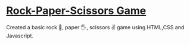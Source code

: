 # [Rock-Paper-Scissors Game](https://nehasingh2868.github.io/Rock-paper-scissors-game/)
Created a basic rock :punch:, paper :raised_hand_with_fingers_splayed:, scissors :v: game using HTML,CSS and Javascript.
